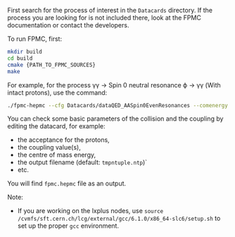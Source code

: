 First search for the process of interest in the `Datacards` directory.
If the process you are looking for is not included there, look at the FPMC documentation or contact the developers.

To run FPMC, first:
```sh
mkdir build
cd build
cmake {PATH_TO_FPMC_SOURCES}
make
```

For example, for the process &gamma;&gamma; &rarr; Spin 0 neutral resonance &varphi; &rarr; &gamma;&gamma; (With intact protons), use the command:
```sh
./fpmc-hepmc --cfg Datacards/dataQED_AASpin0EvenResonances --comenergy 13000 --nevents 1000
```

You can check some basic parameters of the collision and the coupling by editing the datacard, for example:

- the acceptance for the protons,
- the coupling value(s),
- the centre of mass energy,
- the output filename (default: `tmpntuple.ntp`)`
- etc.

You will find `fpmc.hepmc` file as an output.

Note:

* If you are working on the lxplus nodes, use `source /cvmfs/sft.cern.ch/lcg/external/gcc/6.1.0/x86_64-slc6/setup.sh` to set up the proper `gcc` environment.

